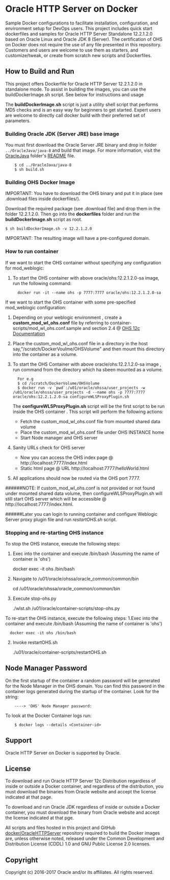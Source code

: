 Oracle HTTP Server on Docker
===============
Sample Docker configurations to facilitate installation, configuration, and environment setup for DevOps users. This project includes quick start dockerfiles and samples for Oracle HTTP Server Standalone 12.2.1.2.0 based on Oracle Linux and Oracle JDK 8 (Server).
The certification of OHS on Docker does not require the use of any file presented in this repository.
Customers and users are welcome to use them as starters, and customize/tweak, or create from scratch new scripts and Dockerfiles.

## How to Build and Run
This project offers Dockerfile for Oracle HTTP Server 12.2.1.2.0 in standalone mode. To assist in building the images, you can use the buildDockerImage.sh script. See below for instructions and usage

The **buildDockerImage.sh** script is just a utility shell script that performs MD5 checks and is an easy way for beginners to get started. Expert users are welcome to directly call docker build with their preferred set of parameters.

### Building Oracle JDK (Server JRE) base image
You must first download the Oracle Server JRE binary and drop in folder `../OracleJava/java-8` and build that image. For more information, visit the [OracleJava](../OracleJava) folder's [README](../OracleJava/README.md) file.

        $ cd ../OracleJava/java-8
        $ sh build.sh

### Building OHS Docker Image
IMPORTANT: You have to download the OHS binary and put it in place (see .download files inside dockerfiles/).

Download the required package (see .download file) and drop them in the folder 12.2.1.2.0. Then go into the **dockerfiles** folder and run the **buildDockerImage.sh** script as root.

    $ sh buildDockerImage.sh -v 12.2.1.2.0

IMPORTANT: The resulting image will have a  pre-configured domain. 

### How to run container

If we want to start the OHS container without specifying any configuration for mod_weblogic:
1. To start the OHS container with above oracle/ohs:12.2.1.2.0-sa image, run the following command:

         docker run -it --name ohs -p 7777:7777 oracle/ohs:12.2.1.2.0-sa


If we want to start the OHS container with some pre-specified mod_weblogic configuration:
1. Depending on your weblogic environment , create a **custom_mod_wl_ohs.conf** file by referring to container-scripts/mod_wl_ohs.conf.sample and section 2.4 @ [OHS 12c Documentation](http://docs.oracle.com/middleware/12212/webtier/develop-plugin/oracle.htm#PLGWL553)

2. Place the custom_mod_wl_ohs.conf file in a directory in the host say,"/scratch/DockerVoulme/OHSVolume" and then mount this directory into the container as a volume.

3. To start the OHS Container with above oracle/ohs:12.2.1.2.0-sa image , run command from the directory which ha sbeen mounted as a volume.

         For e.g
         $ cd /scratch/DockerVolume/OHSVolume
         $ docker run -v `pwd`:/u01/oracle/ohssa/user_projects -w /u01/oracle/ohssa/user_projects -d --name ohs -p 7777:7777  oracle/ohs:12.2.1.2.0-sa configureWLSProxyPlugin.sh


   The **configureWLSProxyPlugin.sh** script will be the first script to be run inside the OHS container .
   This script will perform the following actions:
   - Fetch the custom_mod_wl_ohs.conf file from mounted shared data volume
   - Place the custom_mod_wl_ohs.conf file under OHS INSTANCE home
   - Start Node manager and OHS server

4. Sanity URLs check for OHS server
   - Now you can access the OHS index page @ http://localhost:7777/index.html
   - Static html page @ URL http://localhost:7777/helloWorld.html

5. All applications should now be routed via the OHS port 7777.

######NOTE: If custom_mod_wl_ohs.conf is not provided or not found under mounted shared data volume, then configureWLSProxyPlugin.sh will still start OHS server which will be accessible @ http://localhost:7777/index.html.

######Later you can login to running container and configure Weblogic Server proxy plugin file and run *restartOHS.sh* script.

### Stopping and re-starting OHS instance
To stop the OHS instance, execute the following steps:
1. Exec into the container and execute /bin/bash (Assuming the name of container is 'ohs')

      docker exec -it ohs /bin/bash

2. Navigate to /u01/oracle/ohssa/oracle_common/common/bin

      cd /u01/oracle/ohssa/oracle_common/common/bin

3. Execute stop-ohs.py 
 
      ./wlst.sh /u01/oracle/container-scripts/stop-ohs.py


To re-start the OHS instance, execute the following steps:
1.Exec into the container and execute /bin/bash (Assuming the name of container is 'ohs')

      docker exec -it ohs /bin/bash

2. Invoke restartOHS.sh

      ./u01/oracle/container-scripts/restartOHS.sh


## Node Manager Password

On the first startup of the container a random password will be generated for the Node Manager in the OHS domain. You can find this password in the container logs generated during the startup of the container.  Look for the string:

        ----> 'OHS' Node Manager password:

To look at the Docker Container logs run:

        $ docker logs --details <Container-id>


## Support
Oracle HTTP Server on Docker is supported by Oracle.


## License
To download and run Oracle HTTP Server 12c Distribution regardless of inside or outside a Docker container, and regardless of the distribution, you must download the binaries from Oracle website and accept the license indicated at that page.

To download and run Oracle JDK regardless of inside or outside a Docker container, you must download the binary from Oracle website and accept the license indicated at that pge.

All scripts and files hosted in this project and GitHub [docker/OracleHTTPServer](./) repository required to build the Docker images are, unless otherwise noted, released under the Common Development and Distribution License (CDDL) 1.0 and GNU Public License 2.0 licenses.

## Copyright
Copyright (c) 2016-2017 Oracle and/or its affiliates. All rights reserved.
